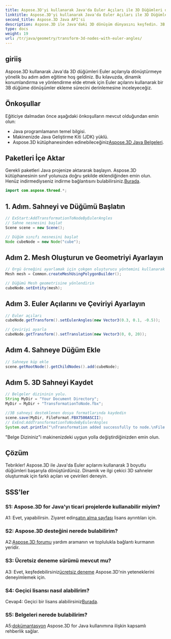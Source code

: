 ```yaml
---
title: Aspose.3D'yi kullanarak Java'da Euler Açıları ile 3D Düğümleri dönüştürün
linktitle: Aspose.3D'yi kullanarak Java'da Euler Açıları ile 3D Düğümleri dönüştürün
second_title: Aspose.3D Java API'si
description: Aspose.3D ile Java'daki 3D dönüşüm dünyasını keşfedin. 3B düğümlerinize dinamik Euler açıları eklemek için adım adım kılavuzumuzu izleyin.
type: docs
weight: 19
url: /tr/java/geometry/transform-3d-nodes-with-euler-angles/
---
```

## giriiş

Aspose.3D kullanarak Java'da 3D düğümleri Euler açılarıyla dönüştürmeye yönelik bu adım adım eğitime hoş geldiniz. Bu kılavuzda, dinamik konumlandırma ve yönlendirme elde etmek için Euler açılarını kullanarak bir 3B düğüme dönüşümler ekleme sürecini derinlemesine inceleyeceğiz.

## Önkoşullar

Eğiticiye dalmadan önce aşağıdaki önkoşulların mevcut olduğundan emin olun:

- Java programlamanın temel bilgisi.
- Makinenizde Java Geliştirme Kiti (JDK) yüklü.
-  Aspose.3D kütüphanesinden edinebileceğiniz[Aspose.3D Java Belgeleri](https://reference.aspose.com/3d/java/).

## Paketleri İçe Aktar

 Gerekli paketleri Java projenize aktararak başlayın. Aspose.3D kütüphanesinin sınıf yolunuza doğru şekilde eklendiğinden emin olun. Henüz indirmediyseniz indirme bağlantısını bulabilirsiniz.[Burada](https://releases.aspose.com/3d/java/).

```java
import com.aspose.threed.*;
```

## 1. Adım. Sahneyi ve Düğümü Başlatın

```java
// ExStart:AddTransformationToNodeByEulerAngles
// Sahne nesnesini başlat
Scene scene = new Scene();

// Düğüm sınıfı nesnesini başlat
Node cubeNode = new Node("cube");
```

## Adım 2. Mesh Oluşturun ve Geometriyi Ayarlayın

```java
// Örgü örneğini ayarlamak için çokgen oluşturucu yöntemini kullanarak ortak sınıf oluşturma örgüsünü çağırın
Mesh mesh = Common.createMeshUsingPolygonBuilder();

// Düğümü Mesh geometrisine yönlendirin
cubeNode.setEntity(mesh);
```

## Adım 3. Euler Açılarını ve Çeviriyi Ayarlayın

```java
// Euler açıları
cubeNode.getTransform().setEulerAngles(new Vector3(0.3, 0.1, -0.5));

// Çeviriyi ayarla
cubeNode.getTransform().setTranslation(new Vector3(0, 0, 20));
```

## Adım 4. Sahneye Düğüm Ekle

```java
// Sahneye küp ekle
scene.getRootNode().getChildNodes().add(cubeNode);
```

## Adım 5. 3D Sahneyi Kaydet

```java
// Belgeler dizininin yolu.
String MyDir = "Your Document Directory";
MyDir = MyDir + "TransformationToNode.fbx";

//3B sahneyi desteklenen dosya formatlarında kaydedin
scene.save(MyDir, FileFormat.FBX7500ASCII);
// ExEnd:AddTransformationToNodeByEulerAngles
System.out.println("\nTransformation added successfully to node.\nFile saved at " + MyDir);
```

"Belge Dizininiz"i makinenizdeki uygun yolla değiştirdiğinizden emin olun.

## Çözüm

Tebrikler! Aspose.3D ile Java'da Euler açılarını kullanarak 3 boyutlu düğümleri başarıyla dönüştürdünüz. Dinamik ve ilgi çekici 3D sahneler oluşturmak için farklı açıları ve çevirileri deneyin.

## SSS'ler

### S1: Aspose.3D for Java'yı ticari projelerde kullanabilir miyim?

 A1: Evet, yapabilirsin. Ziyaret edin[satın alma sayfası](https://purchase.aspose.com/buy) lisans ayrıntıları için.

### S2: Aspose.3D desteğini nerede bulabilirim?

 A2:[Aspose.3D forumu](https://forum.aspose.com/c/3d/18) yardım aramanın ve toplulukla bağlantı kurmanın yeridir.

### S3: Ücretsiz deneme sürümü mevcut mu?

 A3: Evet, keşfedebilirsiniz[ücretsiz deneme](https://releases.aspose.com/) Aspose.3D'nin yeteneklerini deneyimlemek için.

### S4: Geçici lisansı nasıl alabilirim?

 Cevap4: Geçici bir lisans alabilirsiniz[Burada](https://purchase.aspose.com/temporary-license/).

### S5: Belgeleri nerede bulabilirim?

 A5:[dokümantasyon](https://reference.aspose.com/3d/java/) Aspose.3D for Java kullanımına ilişkin kapsamlı rehberlik sağlar.
